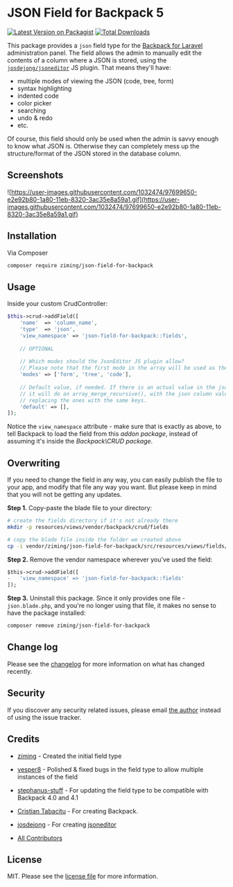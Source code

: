 # JSON Field for Backpack 5

[![Latest Version on Packagist][ico-version]][link-packagist]
[![Total Downloads][ico-downloads]][link-downloads]

This package provides a ```json``` field type for the [Backpack for Laravel](https://backpackforlaravel.com/) administration panel. The field allows the admin to manually edit the contents of a column where a JSON is stored, using the [`josdejong/jsoneditor`](https://github.com/josdejong/jsoneditor) JS plugin. That means they'll have:
- multiple modes of viewing the JSON (code, tree, form)
- syntax highlighting
- indented code
- color picker
- searching
- undo & redo
- etc.

Of course, this field should only be used when the admin is savvy enough to know what JSON is. Otherwise they can completely mess up the structure/format of the JSON stored in the database column.

## Screenshots

![https://user-images.githubusercontent.com/1032474/97699650-e2e92b80-1a80-11eb-8320-3ac35e8a59a1.gif](https://user-images.githubusercontent.com/1032474/97699650-e2e92b80-1a80-11eb-8320-3ac35e8a59a1.gif)

## Installation

Via Composer

``` bash
composer require ziming/json-field-for-backpack
```

## Usage

Inside your custom CrudController:

```php
$this->crud->addField([
    'name'  => 'column_name',
    'type'  => 'json',
    'view_namespace' => 'json-field-for-backpack::fields',
    
    // OPTIONAL
    
    // Which modes should the JsonEditor JS plugin allow?
    // Please note that the first mode in the array will be used as the default mode.
    'modes' => ['form', 'tree', 'code'],
     
    // Default value, if needed. If there is an actual value in the json column, 
    // it will do an array_merge_recursive(), with the json column values 
    // replacing the ones with the same keys.
    'default' => [],
]);
```

Notice the ```view_namespace``` attribute - make sure that is exactly as above, to tell Backpack to load the field from this _addon package_, instead of assuming it's inside the _Backpack\CRUD package_.


## Overwriting

If you need to change the field in any way, you can easily publish the file to your app, and modify that file any way you want. But please keep in mind that you will not be getting any updates.

**Step 1.** Copy-paste the blade file to your directory:
```bash
# create the fields directory if it's not already there
mkdir -p resources/views/vendor/backpack/crud/fields

# copy the blade file inside the folder we created above
cp -i vendor/ziming/json-field-for-backpack/src/resources/views/fields/json.blade.php resources/views/vendor/backpack/crud/fields/json.blade.php
```

**Step 2.** Remove the vendor namespace wherever you've used the field:
```diff
$this->crud->addField([
-   'view_namespace' => 'json-field-for-backpack::fields'
]);
```

**Step 3.** Uninstall this package. Since it only provides one file - ```json.blade.php```, and you're no longer using that file, it makes no sense to have the package installed:

```bash
composer remove ziming/json-field-for-backpack
```

## Change log

Please see the [changelog](changelog.md) for more information on what has changed recently.


## Security

If you discover any security related issues, please email [the author](composer.json) instead of using the issue tracker.

## Credits

- [ziming](https://github.com/ziming) - Created the initial field type
- [vesper8](https://github.com/vesper8) - Polished & fixed bugs in the field type to allow multiple instances of the field
- [stephanus-stuff](https://github.com/stephanus-stuff) - For updating the field type to be compatible with Backpack 4.0 and 4.1
- [Cristian Tabacitu](https://github.com/tabacitu) - For creating Backpack.
- [josdejong](https://github.com/josdejong) - For creating [jsoneditor](https://github.com/josdejong/jsoneditor)

- [All Contributors][link-contributors]

## License

MIT. Please see the [license file](license.md) for more information.

[ico-version]: https://img.shields.io/packagist/v/ziming/json-field-for-backpack.svg?style=flat-square
[ico-downloads]: https://img.shields.io/packagist/dt/ziming/json-field-for-backpack.svg?style=flat-square

[link-packagist]: https://packagist.org/packages/ziming/json-field-for-backpack
[link-downloads]: https://packagist.org/packages/ziming/json-field-for-backpack
[link-author]: https://github.com/ziming
[link-contributors]: ../../contributors